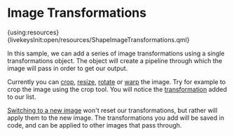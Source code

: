 # Image Transformations

{using:resources}
{livekeysInit:open/resources/ShapeImageTransformations.qml}

In this sample, we can add a series of image transformations using a single
transformations object. The object will create a pipeline through
which the image will pass in order to get our output.

Currently you can [crop]({livekeys-hover:livekeys://open/resources/ImageTransformationsHighlight.qml#crop-button;livekeys://open/resources/ImageTransformationsRemoveHighlight.qml#crop-button}), [resize]({livekeys-hover:livekeys://open/resources/ImageTransformationsHighlight.qml#resize-button;livekeys://open/resources/ImageTransformationsRemoveHighlight.qml#resize-button}), [rotate]({livekeys-hover:livekeys://open/resources/ImageTransformationsHighlight.qml#rotate-button;livekeys://open/resources/ImageTransformationsRemoveHighlight.qml#rotate-button}) or [warp]({livekeys-hover:livekeys://open/resources/ImageTransformationsHighlight.qml#warp-button;livekeys://open/resources/ImageTransformationsRemoveHighlight.qml#warp-button}) the image. Try for example to crop the image using the crop tool. You will notice the [transformation]({livekeys-hover:livekeys://open/resources/ImageTransformationsHighlight.qml#transformation;livekeys://open/resources/ImageTransformationsRemoveHighlight.qml#transformation})
added to our list.

[Switching to a new image](livekeys://open/resources/AddDifferentImage.qml) won't reset our transformations, but rather will apply them
to the new image. The transformations you add will be saved in code, and can be applied
to other images that pass through.

